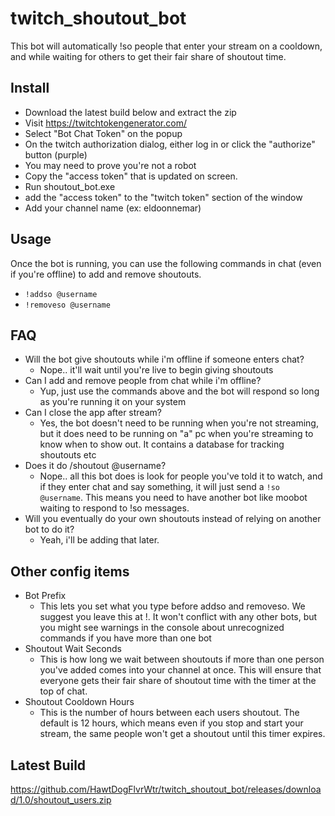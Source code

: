 # twitch_shoutout_bot
This bot will automatically !so people that enter your stream on a cooldown, and while waiting for others to get their fair share of shoutout time.

## Install
- Download the latest build below and extract the zip
- Visit https://twitchtokengenerator.com/
- Select "Bot Chat Token" on the popup
- On the twitch authorization dialog, either log in or click the "authorize" button (purple)
- You may need to prove you're not a robot
- Copy the "access token" that is updated on screen.
- Run shoutout_bot.exe
- add the "access token" to the "twitch token" section of the window
- Add your channel name (ex: eldoonnemar)

## Usage
Once the bot is running, you can use the following commands in chat (even if you're offline) to add and remove shoutouts.
- ```!addso @username```
- ```!removeso @username```

## FAQ
- Will the bot give shoutouts while i'm offline if someone enters chat?
  - Nope.. it'll wait until you're live to begin giving shoutouts
- Can I add and remove people from chat while i'm offline?
  - Yup, just use the commands above and the bot will respond so long as you're running it on your system
- Can I close the app after stream?
  - Yes, the bot doesn't need to be running when you're not streaming, but it does need to be running on "a" pc when you're streaming to know when to show out. It contains a database for tracking shoutouts etc
- Does it do /shoutout @username?
  - Nope.. all this bot does is look for people you've told it to watch, and if they enter chat and say something, it will just send a ```!so @username```. This means you need to have another bot like moobot waiting to respond to !so messages.
- Will you eventually do your own shoutouts instead of relying on another bot to do it?
  - Yeah, i'll be adding that later.
  
## Other config items
- Bot Prefix
  - This lets you set what you type before addso and removeso. We suggest you leave this at !. It won't conflict with any other bots, but you might see warnings in the console about unrecognized commands if you have more than one bot
- Shoutout Wait Seconds
  - This is how long we wait between shoutouts if more than one person you've added comes into your channel at once. This will ensure that everyone gets their fair share of shoutout time with the timer at the top of chat.
- Shoutout Cooldown Hours
  - This is the number of hours between each users shoutout. The default is 12 hours, which means even if you stop and start your stream, the same people won't get a shoutout until this timer expires.

## Latest Build
https://github.com/HawtDogFlvrWtr/twitch_shoutout_bot/releases/download/1.0/shoutout_users.zip
